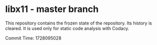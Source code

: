 # libx11 - master branch

This repository contains the frozen state of the repository.
Its history is cleared. It is used only for static code
analysis with Codacy.

Commit Time: 1728095028